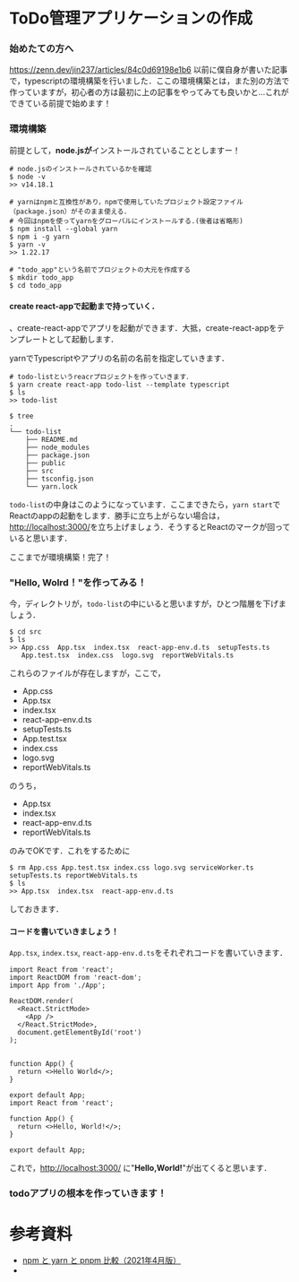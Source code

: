 # ToDo管理アプリケーションの作成
### 始めたての方へ
https://zenn.dev/jin237/articles/84c0d69198e1b6
以前に僕自身が書いた記事で，typescriptの環境構築を行いました．ここの環境構築とは，また別の方法で作っていますが，初心者の方は最初に上の記事をやってみても良いかと...これができている前提で始めます！

### 環境構築
前提として，**node.jsが**インストールされていることとしますー！
```terminal:temirnal
# node.jsのインストールされているかを確認
$ node -v
>> v14.18.1

# yarnはnpmと互換性があり，npmで使用していたプロジェクト設定ファイル（package.json）がそのまま使える．
# 今回はnpmを使ってyarnをグローバルにインストールする.(後者は省略形)
$ npm install --global yarn
$ npm i -g yarn
$ yarn -v
>> 1.22.17

# "todo_app"という名前でプロジェクトの大元を作成する
$ mkdir todo_app
$ cd todo_app
```

#### create react-appで起動まで持っていく．
、create-react-appでアプリを起動ができます．大抵，create-react-appをテンプレートとして起動します．

yarnでTypescriptやアプリの名前の名前を指定していきます．
```terminal:terminal
# todo-listというreacrプロジェクトを作っていきます．
$ yarn create react-app todo-list --template typescript
$ ls
>> todo-list
```

```
$ tree
.
└── todo-list
    ├── README.md
    ├── node_modules
    ├── package.json
    ├── public	
    ├── src		
    ├── tsconfig.json
    └── yarn.lock
```
```todo-list```の中身はこのようになっています．ここまできたら，```yarn start```でReactのappの起動をします．勝手に立ち上がらない場合は，[http://localhost:3000/](http://localhost:3000/)を立ち上げましょう．そうするとReactのマークが回っていると思います．

ここまでが環境構築！完了！

### "Hello, Wolrd！"を作ってみる！
今，ディレクトリが，```todo-list```の中にいると思いますが，ひとつ階層を下げましょう．
```terminal:terminal
$ cd src
$ ls
>> App.css  App.tsx  index.tsx  react-app-env.d.ts  setupTests.ts  
   App.test.tsx  index.css  logo.svg  reportWebVitals.ts
```
これらのファイルが存在しますが，ここで，
- App.css 
- App.tsx  
- index.tsx  
- react-app-env.d.ts  
- setupTests.ts  
- App.test.tsx  
- index.css  
- logo.svg  
- reportWebVitals.ts

のうち，

- App.tsx
- index.tsx
- react-app-env.d.ts
- reportWebVitals.ts

のみでOKです．これをするために
```terminal:terminal
$ rm App.css App.test.tsx index.css logo.svg serviceWorker.ts setupTests.ts reportWebVitals.ts
$ ls
>> App.tsx  index.tsx  react-app-env.d.ts
```
しておきます．


#### コードを書いていきましょう！
```App.tsx```, ```index.tsx```, ```react-app-env.d.ts```をそれぞれコードを書いていきます．

```tsx:index.tsx
import React from 'react';
import ReactDOM from 'react-dom';
import App from './App';

ReactDOM.render(
  <React.StrictMode>
    <App />
  </React.StrictMode>,
  document.getElementById('root')
);
```

```tsx:import React from 'react';

function App() {
  return <>Hello World</>;
}

export default App;
import React from 'react';

function App() {
  return <>Hello, World!</>;
}

export default App;
```

これで，[http://localhost:3000/](http://localhost:3000/) に"**Hello,World!**"が出てくると思います．


### todoアプリの根本を作っていきます！








# 参考資料
- [npm と yarn と pnpm 比較（2021年4月版）](https://qiita.com/e99h2121/items/7e38e592dc45b7c0407d)
- 